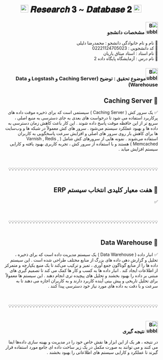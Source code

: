 <h1 align="center">
      <img src="https://emoji.discord.st/emojis/768b108d-274f-4f44-a634-8477b16efce7.gif" width="25">
    𝑹𝒆𝒔𝒆𝒂𝒓𝒄𝒉 𝟑 ~ 𝑫𝒂𝒕𝒂𝒃𝒂𝒔𝒆 𝟐
      <img src="https://emoji.discord.st/emojis/768b108d-274f-4f44-a634-8477b16efce7.gif" width="25">
</h1>


<div dir="rtl">
<h3 dir="rtl"><img src="https://raw.githubusercontent.com/Tarikul-Islam-Anik/Animated-Fluent-Emojis/master/Emojis/Symbols/Bubbles.png" alt="Bubbles" width="40" height="40" /> مشخصات دانشجو</h3>
    
💢 نام و نام خانوادگی دانشجو : محمدرضا دلیلی
<br>
💢 کد دانشجویی : 02221124705023
<br>
💢 نام استاد : استاد میثاق یاریان
<br>
💢 نام درس : آزمایشگاه پایگاه داده 2

</div>



<h3 dir="rtl"><img src="https://raw.githubusercontent.com/Tarikul-Islam-Anik/Animated-Fluent-Emojis/master/Emojis/Symbols/Bubbles.png" alt="Bubbles" width="40" height="40" />موضوع تحقیق : توضیح (Caching Server و Logstash و Data Warehouse)</h3>

<div dir="rtl">


<div dir="rtl">
<h2 dir="rtl">🛑 Caching Server</h2>

✅ یک سرور کش ( Caching Server ) سیستمی است که برای ذخیره موقت داده های پرکاربرد استفاده می شود تا درخواست های بعدی به جای دسترسی به منبع اصلی ، سریع تر از این حافظه موقت پاسخ داده شوند . این کار باعث کاهش زمان دسترسی به داده‌ ها و بهبود عملکرد سیستم می‌شود . سرور های کش معمولاً در شبکه‌ ها و وب‌سایت‌ ها برای کاهش بار روی سرور های اصلی و افزایش سرعت پاسخگویی به کاربران استفاده می‌شوند . نمونه هایی از سرورهای کش شامل ( Varnish , Redis , Memcached ) هستند و با استفاده از سرور کش ، تجربه کاربری بهبود یافته و کارایی سیستم افزایش میابد . 
      
</div>


<br>
<br>
💡💡💡💡💡💡💡💡💡💡💡💡💡💡💡💡💡💡💡💡💡💡💡💡💡💡💡💡💡💡💡💡💡💡💡💡💡💡💡💡💡💡💡💡💡💡💡💡💡💡
<br>
<br>


<div dir="rtl">
<h2 dir="rtl">🛑 هفت معیار کلیدی انتخاب سیستم ERP</h2>

✅ 
       
</div>


<br>
<br>
💡💡💡💡💡💡💡💡💡💡💡💡💡💡💡💡💡💡💡💡💡💡💡💡💡💡💡💡💡💡💡💡💡💡💡💡💡💡💡💡💡💡💡💡💡💡💡💡💡💡
<br>
<br>



<div dir="rtl">
<h2 dir="rtl">🛑 Data Warehouse</h2>

✅ انبار داده ( Data Warehouse ) یک سیستم مدیریت داده است که برای ذخیره ، تحلیل و گزارش دهی داده های بزرگ از منابع مختلف طراحی شده است . این سیستم داده‌ ها را از منابع گوناگون جمع‌ آوری ، تمیز و ترکیب می‌کند تا یک منبع یکپارچه و متمرکز از اطلاعات ایجاد کند . انبار داده‌ ها به کسب‌ و کار ها کمک می‌ کند تا تصمیم‌ گیری‌ های مبتنی بر داده را بهبود بخشند و تحلیل‌ های پیچیده‌ تری انجام دهند . این سیستم‌ ها معمولاً برای تحلیل تاریخی و پیش‌ بینی آینده کاربرد دارند و به کاربران اجازه می‌ دهند تا به سرعت و با دقت به داده‌ های مورد نیاز خود دسترسی پیدا کنند .
       
</div>

<br>
<br>
💡💡💡💡💡💡💡💡💡💡💡💡💡💡💡💡💡💡💡💡💡💡💡💡💡💡💡💡💡💡💡💡💡💡💡💡💡💡💡💡💡💡💡💡💡💡💡💡💡💡
<br>
<br>



<div dir="rtl">
<h3 dir="rtl"><img src="https://raw.githubusercontent.com/Tarikul-Islam-Anik/Animated-Fluent-Emojis/master/Emojis/Symbols/Bubbles.png" alt="Bubbles" width="40" height="40" /> نتیجه گیری</h3>

در نتیجه ، هر یک از این ابزار ها نقش خاص خود را در مدیریت و بهینه‌ سازی داده‌ها ایفا می‌ کنند و می‌ توانند به صورت مکمل در یک زیر ساخت داده‌ ای جامع مورد استفاده قرار گیرند تا عملکرد و کارایی سیستم‌ های اطلاعاتی را بهبود بخشند .
      
</div>





